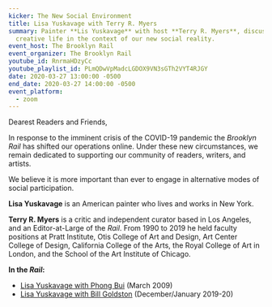 ```yaml
---
kicker: The New Social Environment
title: Lisa Yuskavage with Terry R. Myers
summary: Painter **Lis Yuskavage** with host **Terry R. Myers**, discuss
  creative life in the context of our new social reality.
event_host: The Brooklyn Rail
event_organizer: The Brooklyn Rail
youtube_id: RnrmaHDzyCc
youtube_playlist_id: PLmQDwVpMadcLGDOX9VN3sGTh2VYT4RJGY
date: 2020-03-27 13:00:00 -0500
end_date: 2020-03-27 14:00:00 -0500
event_platform:
  - zoom
---
```


Dearest Readers and Friends,

In response to the imminent crisis of the COVID-19 pandemic the _Brooklyn Rail_ has shifted our operations online. Under these new circumstances, we remain dedicated to supporting our community of readers, writers, and artists.

We believe it is more important than ever to engage in alternative modes of social participation.

**Lisa Yuskavage** is an American painter who lives and works in New York.

**Terry R. Myers** is a critic and independent curator based in Los Angeles, and an Editor-at-Large of the _Rail_. From 1990 to 2019 he held faculty positions at Pratt Institute, Otis College of Art and Design, Art Center College of Design, California College of the Arts, the Royal College of Art in London, and the School of the Art Institute of Chicago.

**In the _Rail_:**

-   [Lisa Yuskavage with Phong Bui](https://brooklynrail.org/2009/03/art/in-conversation-lisa-yuskavage-with-phong-bui) (March 2009)
-   [Lisa Yuskavage with Bill Goldston](https://brooklynrail.org/2019/12/criticspage/Lisa-Yuskavage-2019) (December/January 2019-20)